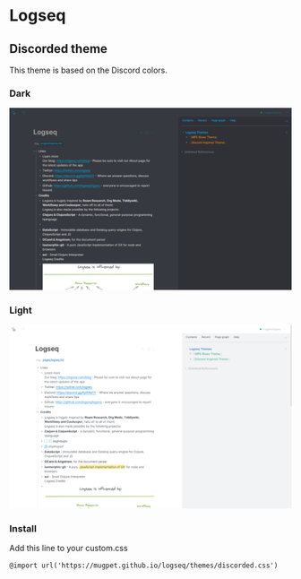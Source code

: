 # Logseq





## Discorded theme

This theme is based on the Discord colors.

### Dark

![image-20210418143140229](readme.assets/image-20210418143140229.png)



### Light

![image-20210418152508883](readme.assets/image-20210418152508883.png)

### Install

Add this line to your custom.css

```
@import url('https://mugpet.github.io/logseq/themes/discorded.css')
```

